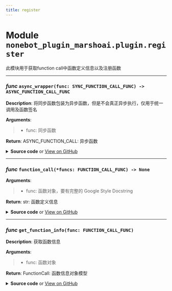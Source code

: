 ```yaml
---
title: register
---
```

# **Module** `nonebot_plugin_marshoai.plugin.register`

此模块用于获取function call中函数定义信息以及注册函数


---
### ***func*** `async_wrapper(func: SYNC_FUNCTION_CALL_FUNC) -> ASYNC_FUNCTION_CALL_FUNC`

**Description**: 将同步函数包装为异步函数，但是不会真正异步执行，仅用于统一调用及函数签名


**Arguments**:
> - func: 同步函数  

**Return**: ASYNC_FUNCTION_CALL: 异步函数


<details>
<summary> <b>Source code</b> or <a href='https://github.com/LiteyukiStudio/nonebot-plugin-marshoai/tree/main/nonebot_plugin_marshoai/plugin/register.py#L20' target='_blank'>View on GitHub</a></summary>

```python
def async_wrapper(func: SYNC_FUNCTION_CALL_FUNC) -> ASYNC_FUNCTION_CALL_FUNC:

    async def wrapper(*args, **kwargs) -> str:
        return func(*args, **kwargs)
    return wrapper
```
</details>

---
### ***func*** `function_call(*funcs: FUNCTION_CALL_FUNC) -> None`


**Arguments**:
> - func: 函数对象，要有完整的 Google Style Docstring  

**Return**: str: 函数定义信息


<details>
<summary> <b>Source code</b> or <a href='https://github.com/LiteyukiStudio/nonebot-plugin-marshoai/tree/main/nonebot_plugin_marshoai/plugin/register.py#L36' target='_blank'>View on GitHub</a></summary>

```python
def function_call(*funcs: FUNCTION_CALL_FUNC) -> None:
    for func in funcs:
        function_call = get_function_info(func)
```
</details>

---
### ***func*** `get_function_info(func: FUNCTION_CALL_FUNC)`

**Description**: 获取函数信息


**Arguments**:
> - func: 函数对象  

**Return**: FunctionCall: 函数信息对象模型


<details>
<summary> <b>Source code</b> or <a href='https://github.com/LiteyukiStudio/nonebot-plugin-marshoai/tree/main/nonebot_plugin_marshoai/plugin/register.py#L50' target='_blank'>View on GitHub</a></summary>

```python
def get_function_info(func: FUNCTION_CALL_FUNC):
    name = func.__name__
    description = func.__doc__
    logger.info(f'注册函数: {name} {description}')
```
</details>

